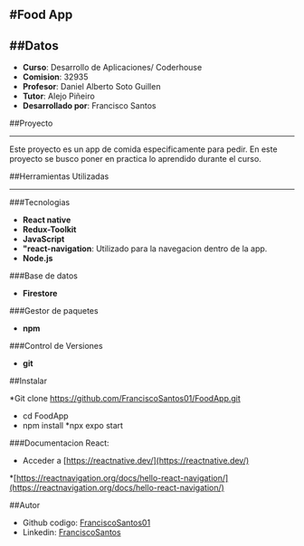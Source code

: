 #Food App
---
##Datos
---
* **Curso**: Desarrollo  de Aplicaciones/ Coderhouse
* **Comision**: 32935
* **Profesor**: Daniel Alberto Soto Guillen
* **Tutor**: Alejo Piñeiro
* **Desarrollado por**: Francisco Santos


##Proyecto
***
Este proyecto es un app de comida especificamente para pedir. En este proyecto se busco poner en practica lo aprendido durante el curso.

##Herramientas Utilizadas
***
###Tecnologias
* **React native**
* **Redux-Toolkit**
* **JavaScript**
* **"react-navigation**: Utilizado para la navegacion dentro de la app.
* **Node.js**

###Base de datos
* **Firestore**

###Gestor de paquetes
* **npm**

###Control de Versiones
* **git**



##Instalar

*Git clone https://github.com/FranciscoSantos01/FoodApp.git
* cd FoodApp
* npm install
*npx expo start

###Documentacion React:
* Acceder a [https://reactnative.dev/](https://reactnative.dev/)

*[https://reactnavigation.org/docs/hello-react-navigation/](https://reactnavigation.org/docs/hello-react-navigation/)

##Autor
* Github codigo: [FranciscoSantos01](https://github.com/FranciscoSantos01/React-CODER)
* Linkedin: [FranciscoSantos](https://www.linkedin.com/in/francisco-santos-a6973a1ab/)
